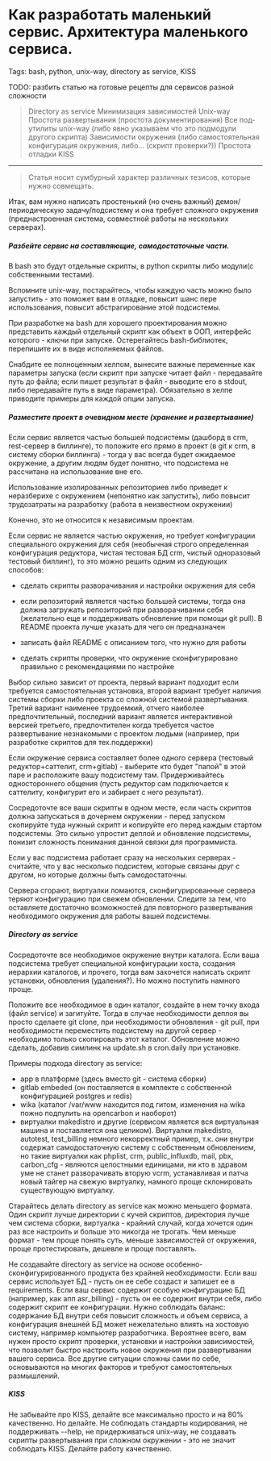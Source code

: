 # Как разработать маленький сервис. Архитектура маленького сервиса.
Tags: bash, python, unix-way, directory as service, KISS

TODO: разбить статью на готовые рецепты для сервисов разной сложности

> Directory as service
> Минимизация зависимостей
> Unix-way
> Простота развертывания (простота документирования)
> Все под-утилиты unix-way (либо явно указываем что это подмодули другого скрипта)
> Зависимости окружения (либо самостоятельная конфигурация окружения, либо... (скрипт проверки?)) 
> Простота отладки
> KISS

***

> Статья носит сумбурный характер различных тезисов, которые нужно совмещать.


Итак, вам нужно написать простенький (но очень важный) демон/периодическую задачу/подсистему и она требует сложного окружения (преднастроенная система, совместной работы на нескольких серверах).


##### Разбейте сервис на составляющие, самодостаточные части.
В bash это будут отдельные скрипты, в python скрипты либо модули(с собственными тестами).

Вспомните unix-way, постарайтесь, чтобы каждую часть можно было запустить - это поможет вам в отладке, повысит шанс пере использования, повысит абстрагирование этой подсистемы.

При разработке на bash для хорошего проектирования можно представить каждый отдельный скрипт как объект в ООП, интерфейс которого - ключи при запуске. Остерегайтесь bash-библиотек, перепишите их в виде исполняемых файлов.

Снабдите ее полноценным хелпом, вынесите важные переменные как параметры запуска (если скрипт при запуске читает файл - передавайте путь до файла; если пишет результат в файл - выводите его в stdout, либо передавайте путь в виде параметра). Обязательно в хелпе приводите примеры для каждой опции запуска.

##### Разместите проект в очевидном месте (хранение и развертывание)
Если сервис является частью большей подсистемы (дашборд в crm, rest-сервер в биллинге), то положите его прямо в проект (в git к crm, в систему сборки биллинга) - тогда у вас всегда будет ожидаемое окружение, а другим людям будет понятно, что подсистема не рассчитана на использование вне его.

Использование изолированных репозиториев либо приведет к неразберихе с окружением (непонятно как запустить), либо повысит трудозатраты на разработку (работа в неизвестном окружении)

Конечно, это не относится к независимым проектам.

Если сервис не является частью окружения, но требует конфигурации специального окружения для себя (необычная строго определенная конфигурация редуктора, чистая тестовая БД crm, чистый одноразовый тестовый биллинг), то это можно решить одним из следующих способов:

 * сделать скрипты разворачивания и настройки окружения для себя
 
 * если репозиторий является частью большей системы, тогда она должна загружать репозиторий при разворачивании себя (желательно еще и поддерживать обновление при помощи git pull). В README проекта лучше указать для чего он предназначен
 
 * записать файл README с описанием того, что нужно для работы
 
 * сделать скрипты проверки, что окружение сконфигурировано правильно с рекомендациями по настройке
 
Выбор сильно зависит от проекта, первый вариант подходит если требуется самостоятельная установка, второй вариант требует наличия системы сборки либо проекта со сложной системой развертывания. Третий вариант наименее трудоемкий, отчего наиболее предпочтительный, последний вариант является интерактивной версией третьего, предпочтителен когда требуется частое развертывание незнакомыми с проектом людьми (например, при разработке скриптов для тех.поддержки)

Если окружение сервиса составляет более одного сервера (тестовый редуктор+саттелит, crm+gitlab) - выберите кто будет "папой" в этой паре и расположите вашу подсистему там. Придерживайтесь одностороннего общения (пусть редуктор сам подключается к саттелиту, конфигурит его и забирает с него результат).

Сосредоточте все ваши скрипты в одном месте, если часть скриптов должна запускаться в дочернем окружении - перед запуском скопируйте туда нужный скрипт и копируйте его перед каждым стартом подсистемы. Это сильно упростит деплой и обновление подсистемы, понизит сложность понимания данной связки для программиста.

 Если у вас подсистема работает сразу на нескольких серверах - считайте, что у вас несколько подсистем, которые связаны друг с другом, но которые должны быть самодостаточны.

 Сервера сгорают, виртуалки ломаются, сконфигурированные сервера теряют конфигурацию при свежем обновлении. Следите за тем, что оставляете достаточно возможностей для повторного развертывания необходимого окружения для работы вашей подсистемы.

##### Directory as service
 Сосредоточте все необходимое окружение внутри каталога.
 Если ваша подсистема требует специальной конфигурации хоста, создания иерархии каталогов, и прочего, тогда вам захочется написать скрипт установки, обновления (удаления?). Но можно поступить намного проще.
 
 Положите все необходимое в один каталог, создайте в нем точку входа (файл service) и загитуйте. Тогда в случае необходимости деплоя вы просто сделаете git clone, при необходимости обновления - git pull, при необходимости переместить подсистему на другой сервер - необходимо только скопировать этот каталог. Обновление можно сделать, добавив симлинк на update.sh в cron.daily при установке.
 
Примеры подхода directory as service: 
 * app в платформе (здесь вместо git - система сборки)
 * gitlab embeded (он поставляется в комплекте с собственной конфигурацией postgres и redis)
 * wika (каталог /var/www находится под гитом, изменения на wika пожно подпулить на opencarbon и наоборот)
 * виртуалки makedistro и другие (сервисом является вся виртуальная машина и поставляется она целиком). 
 Виртуалки makedistro, autotest, test_billing немного некорректный пример, т.к. они внутри содержат самодостаточную систему с собственным обновлением, но такие виртуалки как phplist, crm, public_influxdb, mail, pbx, carbon_cfg - являются целостными единицами, ни кто в здравом уме не станет разворачивать вторую vcrm, устанавливая и патча новый тайгер на свежую виртуалку, намного проще склонировать существующую виртуалку.

 Старайтесь делать directory as service как можно меньшего формата. Один скрипт лучше директории с кучей скриптов, директория лучше чем система сборки, виртуалка - крайний случай, когда хочется один раз все настроить и больше это никогда не трогать. Чем меньше формат - тем проще понять суть, меньше зависимостей от окружения, проще протестировать, дешевле и проще поставлять.

 Не создавайте directory as service на основе особенно-сконфигурированного продукта без крайней необходимости. Если ваш сервис использует БД - пусть он ее себе создаст и запишет ее в requirements. Если ваш сервис содержит особую конфигурацию БД (например, как апп asr_billing) - пусть он ее содержит внутри себя, либо содержит скрипт ее конфигурации. Нужно соблюдать баланс: содержание БД внутри себя повысит сложность и объем сервиса, а конфигурация внешней БД может нежелательно влиять на хостовую систему, например компьютер разработчика.
Вероятнее всего, вам нужен просто скрипт проверки, установки и настройки зависимостей, что позволит быстро настроить новое окружения при развертывании вашего сервиса. Все другие ситуации сложны сами по себе, основываются на многих факторов и требуют самостоятельных размышлений.

 ##### KISS
 Не забывайте про KISS, делайте все максимально просто и на 80% качественно. Но делайте. Не соблюдать стандарты кодирования, не поддерживать --help, не придерживаться unix-way, не создавать скрипты развертывания при сложном окружении - это не значит соблюдать KISS. Делайте работу качественно.

